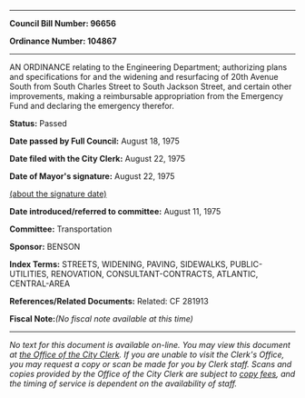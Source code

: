 

********

**Council Bill Number: 96656**
   
**Ordinance Number: 104867**
********

 AN ORDINANCE relating to the Engineering Department; authorizing plans and specifications for and the widening and resurfacing of 20th Avenue South from South Charles Street to South Jackson Street, and certain other improvements, making a reimbursable appropriation from the Emergency Fund and declaring the emergency therefor.

**Status:** Passed
   
**Date passed by Full Council:** August 18, 1975
   
**Date filed with the City Clerk:** August 22, 1975
   
**Date of Mayor's signature:** August 22, 1975
   
[(about the signature date)](/~public/approvaldate.htm)
   
   
   
**Date introduced/referred to committee:** August 11, 1975
   
**Committee:** Transportation
   
**Sponsor:** BENSON
   
   
**Index Terms:** STREETS, WIDENING, PAVING, SIDEWALKS, PUBLIC-UTILITIES, RENOVATION, CONSULTANT-CONTRACTS, ATLANTIC, CENTRAL-AREA

**References/Related Documents:** Related: CF 281913

**Fiscal Note:**_(No fiscal note available at this time)_
********

_No text for this document is available on-line. You may view this document at [the Office of the City Clerk](http://www.seattle.gov/leg/clerk/contactUs.htm). If you are unable to visit the Clerk's Office, you may request a copy or scan be made for you by Clerk staff. Scans and copies provided by the Office of the City Clerk are subject to [copy fees](http://clerk.seattle.gov/~public/clerkfees.htm), and the timing of service is dependent on the availability of staff._

